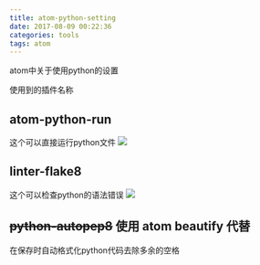```yaml
---
title: atom-python-setting
date: 2017-08-09 00:22:36
categories: tools
tags: atom
---
```

atom中关于使用python的设置
<!--more-->

使用到的插件名称
## atom-python-run

这个可以直接运行python文件
![](https://i.github-camo.com/602be24c3200278afd853b2077652f9dce60f1ff/68747470733a2f2f636c6f75642e67697468756275736572636f6e74656e742e636f6d2f6173736574732f323731323637352f31383731303338382f39613636356564382d383033372d313165362d383033612d3335653435353565383964302e6a7067)

## linter-flake8

这个可以检查python的语法错误
![](https://i.github-camo.com/826e208290ec00e0a22c901e83cf6f13294ae2db/68747470733a2f2f636c6f75642e67697468756275736572636f6e74656e742e636f6d2f6173736574732f343237383131332f383736383438322f35326639373563362d326533662d313165352d383765342d3237633833353966643336632e676966)

## ~~python-autopep8~~ 使用  atom beautify 代替
在保存时自动格式化python代码去除多余的空格

